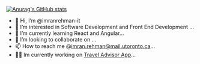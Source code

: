 [![Anurag's GitHub stats](https://github-readme-stats.vercel.app/api?username=imranrehman-it&theme=dark&show_icons=true)](https://github.com/anuraghazra/github-readme-stats)
- 👋 Hi, I’m @imranrehman-it
- 👀 I’m interested in Software Development and Front End Development ...
- 🌱 I’m currently learning React and Angular...
- 💞️ I’m looking to collaborate on ...
- 📫 How to reach me @imran.rehman@mail.utoronto.ca...
- 👨‍💻 Im currently working on [Travel Advisor App](https://github.com/imranrehman-it/travel-advisor)...


